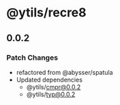 # @ytils/recre8

## 0.0.2

### Patch Changes

-   refactored from @abysser/spatula
-   Updated dependencies
    -   @ytils/cmpr@0.0.2
    -   @ytils/typ@0.0.2
